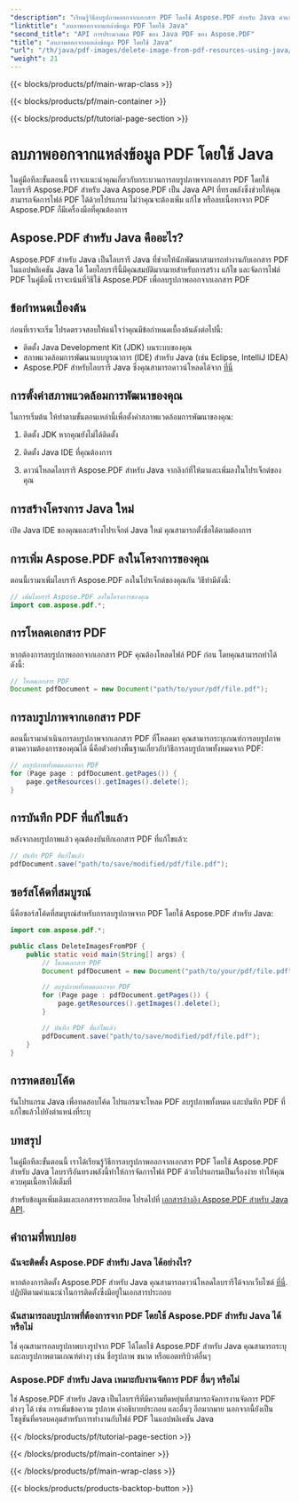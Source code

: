 ```yaml
---
"description": "เรียนรู้วิธีลบรูปภาพออกจากเอกสาร PDF โดยใช้ Aspose.PDF สำหรับ Java คำแนะนำทีละขั้นตอนพร้อมโค้ดต้นฉบับสำหรับการจัดการ PDF อย่างมีประสิทธิภาพ"
"linktitle": "ลบภาพออกจากแหล่งข้อมูล PDF โดยใช้ Java"
"second_title": "API การประมวลผล PDF ของ Java PDF ของ Aspose.PDF"
"title": "ลบภาพออกจากแหล่งข้อมูล PDF โดยใช้ Java"
"url": "/th/java/pdf-images/delete-image-from-pdf-resources-using-java/"
"weight": 21
---
```


{{< blocks/products/pf/main-wrap-class >}}

{{< blocks/products/pf/main-container >}}

{{< blocks/products/pf/tutorial-page-section >}}

# ลบภาพออกจากแหล่งข้อมูล PDF โดยใช้ Java


ในคู่มือทีละขั้นตอนนี้ เราจะแนะนำคุณเกี่ยวกับกระบวนการลบรูปภาพจากเอกสาร PDF โดยใช้ไลบรารี Aspose.PDF สำหรับ Java Aspose.PDF เป็น Java API ที่ทรงพลังซึ่งช่วยให้คุณสามารถจัดการไฟล์ PDF ได้ด้วยโปรแกรม ไม่ว่าคุณจะต้องเพิ่ม แก้ไข หรือลบเนื้อหาจาก PDF Aspose.PDF ก็มีเครื่องมือที่คุณต้องการ

## Aspose.PDF สำหรับ Java คืออะไร?

Aspose.PDF สำหรับ Java เป็นไลบรารี Java ที่ช่วยให้นักพัฒนาสามารถทำงานกับเอกสาร PDF ในแอปพลิเคชัน Java ได้ โดยไลบรารีนี้มีคุณสมบัติมากมายสำหรับการสร้าง แก้ไข และจัดการไฟล์ PDF ในคู่มือนี้ เราจะเน้นที่วิธีใช้ Aspose.PDF เพื่อลบรูปภาพออกจากเอกสาร PDF

## ข้อกำหนดเบื้องต้น

ก่อนที่เราจะเริ่ม โปรดตรวจสอบให้แน่ใจว่าคุณมีข้อกำหนดเบื้องต้นดังต่อไปนี้:

- ติดตั้ง Java Development Kit (JDK) บนระบบของคุณ
- สภาพแวดล้อมการพัฒนาแบบบูรณาการ (IDE) สำหรับ Java (เช่น Eclipse, IntelliJ IDEA)
- Aspose.PDF สำหรับไลบรารี Java ซึ่งคุณสามารถดาวน์โหลดได้จาก [ที่นี่](https://releases.aspose.com/pdf/java/)

## การตั้งค่าสภาพแวดล้อมการพัฒนาของคุณ

ในการเริ่มต้น ให้ทำตามขั้นตอนเหล่านี้เพื่อตั้งค่าสภาพแวดล้อมการพัฒนาของคุณ:

1. ติดตั้ง JDK หากคุณยังไม่ได้ติดตั้ง

2. ติดตั้ง Java IDE ที่คุณต้องการ

3. ดาวน์โหลดไลบรารี Aspose.PDF สำหรับ Java จากลิงก์ที่ให้มาและเพิ่มลงในโปรเจ็กต์ของคุณ

## การสร้างโครงการ Java ใหม่

เปิด Java IDE ของคุณและสร้างโปรเจ็กต์ Java ใหม่ คุณสามารถตั้งชื่อได้ตามต้องการ

## การเพิ่ม Aspose.PDF ลงในโครงการของคุณ

ตอนนี้เรามาเพิ่มไลบรารี Aspose.PDF ลงในโปรเจ็กต์ของคุณกัน วิธีทำมีดังนี้:

```java
// เพิ่มไลบรารี Aspose.PDF ลงในโครงการของคุณ
import com.aspose.pdf.*;
```

## การโหลดเอกสาร PDF

หากต้องการลบรูปภาพออกจากเอกสาร PDF คุณต้องโหลดไฟล์ PDF ก่อน โดยคุณสามารถทำได้ดังนี้:

```java
// โหลดเอกสาร PDF
Document pdfDocument = new Document("path/to/your/pdf/file.pdf");
```

## การลบรูปภาพจากเอกสาร PDF

ตอนนี้เรามาดำเนินการลบรูปภาพจากเอกสาร PDF ที่โหลดมา คุณสามารถระบุเกณฑ์การลบรูปภาพตามความต้องการของคุณได้ นี่คือตัวอย่างพื้นฐานเกี่ยวกับวิธีการลบรูปภาพทั้งหมดจาก PDF:

```java
// ลบรูปภาพทั้งหมดออกจาก PDF
for (Page page : pdfDocument.getPages()) {
    page.getResources().getImages().delete();
}
```

## การบันทึก PDF ที่แก้ไขแล้ว

หลังจากลบรูปภาพแล้ว คุณต้องบันทึกเอกสาร PDF ที่แก้ไขแล้ว:

```java
// บันทึก PDF ที่แก้ไขแล้ว
pdfDocument.save("path/to/save/modified/pdf/file.pdf");
```

## ซอร์สโค้ดที่สมบูรณ์

นี่คือซอร์สโค้ดที่สมบูรณ์สำหรับการลบรูปภาพจาก PDF โดยใช้ Aspose.PDF สำหรับ Java:

```java
import com.aspose.pdf.*;

public class DeleteImagesFromPDF {
    public static void main(String[] args) {
        // โหลดเอกสาร PDF
        Document pdfDocument = new Document("path/to/your/pdf/file.pdf");

        // ลบรูปภาพทั้งหมดออกจาก PDF
        for (Page page : pdfDocument.getPages()) {
            page.getResources().getImages().delete();
        }

        // บันทึก PDF ที่แก้ไขแล้ว
        pdfDocument.save("path/to/save/modified/pdf/file.pdf");
    }
}
```

## การทดสอบโค้ด

รันโปรแกรม Java เพื่อทดสอบโค้ด โปรแกรมจะโหลด PDF ลบรูปภาพทั้งหมด และบันทึก PDF ที่แก้ไขแล้วไปยังตำแหน่งที่ระบุ

## บทสรุป

ในคู่มือทีละขั้นตอนนี้ เราได้เรียนรู้วิธีการลบรูปภาพออกจากเอกสาร PDF โดยใช้ Aspose.PDF สำหรับ Java ไลบรารีอันทรงพลังนี้ทำให้การจัดการไฟล์ PDF ด้วยโปรแกรมเป็นเรื่องง่าย ทำให้คุณควบคุมเนื้อหาได้เต็มที่

สำหรับข้อมูลเพิ่มเติมและเอกสารรายละเอียด โปรดไปที่ [เอกสารอ้างอิง Aspose.PDF สำหรับ Java API](https://reference-aspose.com/pdf/java/).

## คำถามที่พบบ่อย

### ฉันจะติดตั้ง Aspose.PDF สำหรับ Java ได้อย่างไร?

หากต้องการติดตั้ง Aspose.PDF สำหรับ Java คุณสามารถดาวน์โหลดไลบรารีได้จากเว็บไซต์ [ที่นี่](https://releases.aspose.com/pdf/java/). ปฏิบัติตามคำแนะนำในการติดตั้งซึ่งมีอยู่ในเอกสารประกอบ

### ฉันสามารถลบรูปภาพที่ต้องการจาก PDF โดยใช้ Aspose.PDF สำหรับ Java ได้หรือไม่

ใช่ คุณสามารถลบรูปภาพบางรูปจาก PDF ได้โดยใช้ Aspose.PDF สำหรับ Java คุณสามารถระบุและลบรูปภาพตามเกณฑ์ต่างๆ เช่น ชื่อรูปภาพ ขนาด หรือแอตทริบิวต์อื่นๆ

### Aspose.PDF สำหรับ Java เหมาะกับงานจัดการ PDF อื่นๆ หรือไม่

ใช่ Aspose.PDF สำหรับ Java เป็นไลบรารีที่มีความยืดหยุ่นที่สามารถจัดการงานจัดการ PDF ต่างๆ ได้ เช่น การเพิ่มข้อความ รูปภาพ คำอธิบายประกอบ และอื่นๆ อีกมากมาย นอกจากนี้ยังเป็นโซลูชันที่ครอบคลุมสำหรับการทำงานกับไฟล์ PDF ในแอปพลิเคชัน Java

{{< /blocks/products/pf/tutorial-page-section >}}

{{< /blocks/products/pf/main-container >}}

{{< /blocks/products/pf/main-wrap-class >}}

{{< blocks/products/products-backtop-button >}}